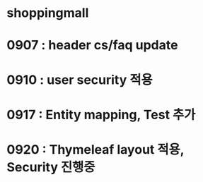 # shoppingmall
# 0907 : header cs/faq update
# 0910 : user security 적용
# 0917 : Entity mapping, Test 추가
# 0920 : Thymeleaf layout 적용, Security 진행중